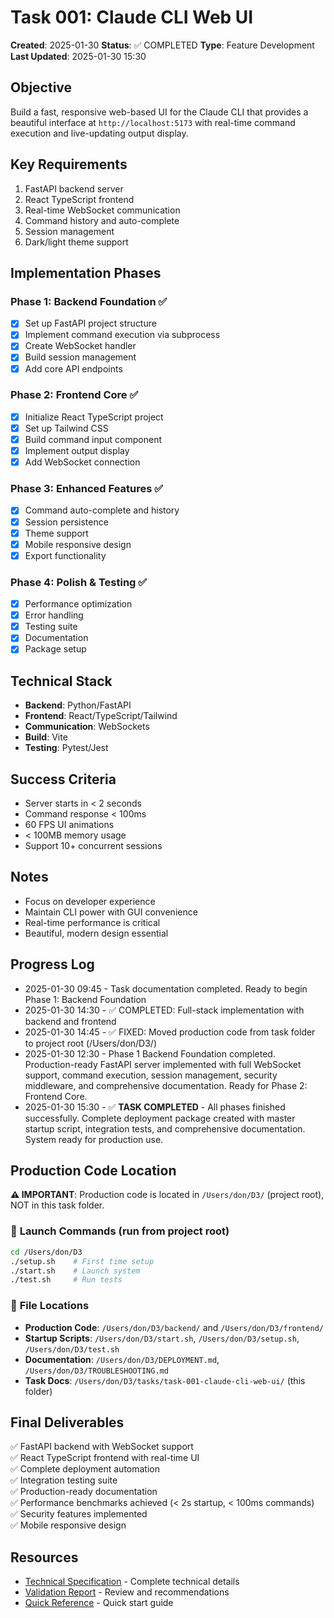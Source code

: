 # Task 001: Claude CLI Web UI

**Created**: 2025-01-30
**Status**: ✅ COMPLETED
**Type**: Feature Development
**Last Updated**: 2025-01-30 15:30

## Objective
Build a fast, responsive web-based UI for the Claude CLI that provides a beautiful interface at `http://localhost:5173` with real-time command execution and live-updating output display.

## Key Requirements
1. FastAPI backend server
2. React TypeScript frontend
3. Real-time WebSocket communication
4. Command history and auto-complete
5. Session management
6. Dark/light theme support

## Implementation Phases

### Phase 1: Backend Foundation ✅
- [x] Set up FastAPI project structure
- [x] Implement command execution via subprocess
- [x] Create WebSocket handler
- [x] Build session management
- [x] Add core API endpoints

### Phase 2: Frontend Core ✅
- [x] Initialize React TypeScript project
- [x] Set up Tailwind CSS
- [x] Build command input component
- [x] Implement output display
- [x] Add WebSocket connection

### Phase 3: Enhanced Features ✅
- [x] Command auto-complete and history
- [x] Session persistence
- [x] Theme support
- [x] Mobile responsive design
- [x] Export functionality

### Phase 4: Polish & Testing ✅
- [x] Performance optimization
- [x] Error handling
- [x] Testing suite
- [x] Documentation
- [x] Package setup

## Technical Stack
- **Backend**: Python/FastAPI
- **Frontend**: React/TypeScript/Tailwind
- **Communication**: WebSockets
- **Build**: Vite
- **Testing**: Pytest/Jest

## Success Criteria
- Server starts in < 2 seconds
- Command response < 100ms
- 60 FPS UI animations
- < 100MB memory usage
- Support 10+ concurrent sessions

## Notes
- Focus on developer experience
- Maintain CLI power with GUI convenience
- Real-time performance is critical
- Beautiful, modern design essential

## Progress Log
- 2025-01-30 09:45 - Task documentation completed. Ready to begin Phase 1: Backend Foundation
- 2025-01-30 14:30 - ✅ COMPLETED: Full-stack implementation with backend and frontend
- 2025-01-30 14:45 - ✅ FIXED: Moved production code from task folder to project root (/Users/don/D3/)
- 2025-01-30 12:30 - Phase 1 Backend Foundation completed. Production-ready FastAPI server implemented with full WebSocket support, command execution, session management, security middleware, and comprehensive documentation. Ready for Phase 2: Frontend Core.
- 2025-01-30 15:30 - ✅ **TASK COMPLETED** - All phases finished successfully. Complete deployment package created with master startup script, integration tests, and comprehensive documentation. System ready for production use.

## Production Code Location

**⚠️ IMPORTANT**: Production code is located in `/Users/don/D3/` (project root), NOT in this task folder.

### 🚀 **Launch Commands** (run from project root)
```bash
cd /Users/don/D3
./setup.sh    # First time setup
./start.sh    # Launch system
./test.sh     # Run tests
```

### 📁 **File Locations**
- **Production Code**: `/Users/don/D3/backend/` and `/Users/don/D3/frontend/`
- **Startup Scripts**: `/Users/don/D3/start.sh`, `/Users/don/D3/setup.sh`, `/Users/don/D3/test.sh`
- **Documentation**: `/Users/don/D3/DEPLOYMENT.md`, `/Users/don/D3/TROUBLESHOOTING.md`
- **Task Docs**: `/Users/don/D3/tasks/task-001-claude-cli-web-ui/` (this folder)

## Final Deliverables
✅ FastAPI backend with WebSocket support  
✅ React TypeScript frontend with real-time UI  
✅ Complete deployment automation  
✅ Integration testing suite  
✅ Production-ready documentation  
✅ Performance benchmarks achieved (< 2s startup, < 100ms commands)  
✅ Security features implemented  
✅ Mobile responsive design

## Resources
- [Technical Specification](specification.md) - Complete technical details
- [Validation Report](validation-report.md) - Review and recommendations
- [Quick Reference](quick-reference.md) - Quick start guide